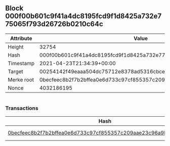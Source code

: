 ## Block 000f00b601c9f41a4dc8195fcd9f1d8425a732e775065f793d26726b0210c64c

Attribute | Value
--- | ---
Height | 32754
Hash | 000f00b601c9f41a4dc8195fcd9f1d8425a732e775065f793d26726b0210c64c
Timestamp | 2021-04-23T21:34:39+00:00
Target | 00254142f49eaaa504dc75712e8378ad5316cbcead634704b3734b6271167cc4
Merke root | 0becfeec8b2f7b2bffea0e6d733c97cf855357c209aae23c96a9b50a087d598c
Nonce | 4032186195

```

```

### Transactions

Hash | Amount
--- | ---
[0becfeec8b2f7b2bffea0e6d733c97cf855357c209aae23c96a9b50a087d598c](0becfeec8b2f7b2bffea0e6d733c97cf855357c209aae23c96a9b50a087d598c.md) | 10.00000000 SKEPTI 
